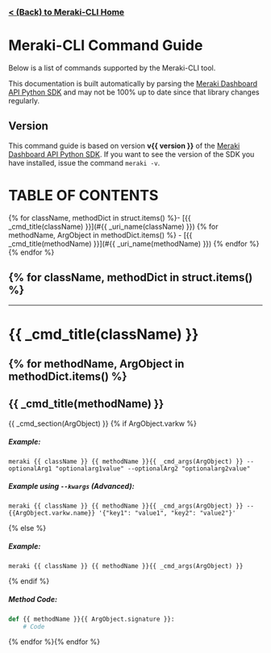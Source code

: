 ###  [< (Back) to Meraki-CLI Home](https://github.com/PackeTsar/meraki-cli/)


# Meraki-CLI Command Guide

Below is a list of commands supported by the Meraki-CLI tool.

This documentation is built automatically by parsing the [Meraki Dashboard API Python SDK](https://github.com/meraki/dashboard-api-python) and may not be 100% up to date since that library changes regularly.


## Version

This command guide is based on version **v{{ version }}** of the [Meraki Dashboard API Python SDK](https://github.com/meraki/dashboard-api-python). If you want to see the version of the SDK you have installed, issue the command `meraki -v`.


# TABLE OF CONTENTS
{% for className, methodDict in struct.items() %}- [{{ _cmd_title(className) }}](#{{ _uri_name(className) }})
{% for methodName, ArgObject in methodDict.items() %}    - [{{ _cmd_title(methodName) }}](#{{ _uri_name(methodName) }})
{% endfor %}{% endfor %}

{% for className, methodDict in struct.items() %}
----------------------------------------

----------------------------------------
# {{ _cmd_title(className) }}

{% for methodName, ArgObject in methodDict.items() %}
----------------------------------------
## {{ _cmd_title(methodName) }}
{{ _cmd_section(ArgObject) }}
{% if ArgObject.varkw %}
##### Example:
```
meraki {{ className }} {{ methodName }}{{ _cmd_args(ArgObject) }} --optionalArg1 "optionalarg1value" --optionalArg2 "optionalarg2value"
````

##### Example using `--kwargs` (Advanced):
```
meraki {{ className }} {{ methodName }}{{ _cmd_args(ArgObject) }} --{{ArgObject.varkw.name}} '{"key1": "value1", "key2": "value2"}'
````
{% else %}
##### Example:
```
meraki {{ className }} {{ methodName }}{{ _cmd_args(ArgObject) }}
````
{% endif %}
##### Method Code:
```python
def {{ methodName }}{{ ArgObject.signature }}:
    # Code
````
{% endfor %}{% endfor %}
